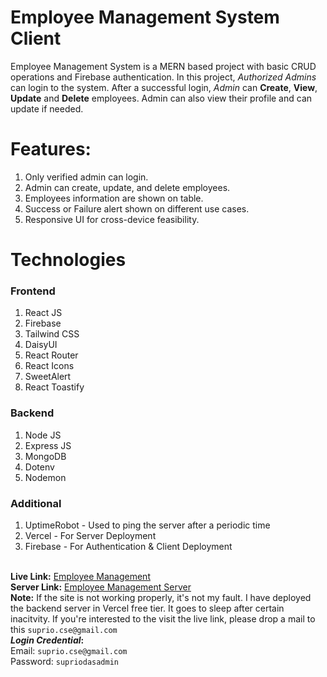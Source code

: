 # Employee Management System Client 
Employee Management System is a MERN based project with basic CRUD operations and Firebase authentication. In this project, _Authorized Admins_ can login to the system. After a successful login, _Admin_ can **Create**, **View**, **Update** and **Delete** employees. Admin can also view their profile and can update if needed.

# Features:
1. Only verified admin can login.
2. Admin can create, update, and delete employees.
3. Employees information are shown on table.
4. Success or Failure alert shown on different use cases.
5. Responsive UI for cross-device feasibility.

# Technologies
### Frontend
1. React JS
2. Firebase
3. Tailwind CSS
4. DaisyUI
5. React Router
6. React Icons
7. SweetAlert
8. React Toastify

### Backend
1. Node JS
2. Express JS
3. MongoDB
4. Dotenv
5. Nodemon

### Additional
1. UptimeRobot - Used to ping the server after a periodic time
2. Vercel - For Server Deployment
3. Firebase - For Authentication & Client Deployment
<br><br>

**Live Link:** <a href="https://employee-management-systema.web.app/" target="_blank">Employee Management</a>
<br>
**Server Link:** <a href="https://github.com/Suprio-Das/Employee-Management-Server" target="_blank">Employee Management Server</a>
<br>
**Note:** If the site is not working properly, it's not my fault. I have deployed the backend server in Vercel free tier. It goes to sleep after certain inacitvity. If you're interested to the visit the live link, please drop a mail to this `suprio.cse@gmail.com` <br>
**_Login Credential_:** <br>
Email: `suprio.cse@gmail.com`
<br>
Password: `supriodasadmin`
